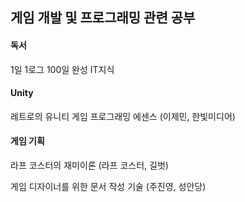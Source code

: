 ## 게임 개발 및 프로그래밍 관련 공부

#### 독서

1일 1로그 100일 완성 IT지식

#### Unity

레트로의 유니티 게임 프로그래밍 에센스 (이제민, 한빛미디어)

#### 게임 기획

라프 코스터의 재미이론 (라프 코스터, 길벗)

게임 디자이너를 위한 문서 작성 기술 (주진영, 성안당)
